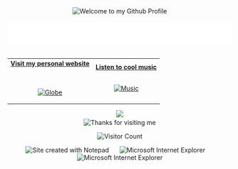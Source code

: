 <!-- "Hero" Header -->
<div align="center">
  <img src="https://github.com/ColterD/ColterD/blob/master/images/welcome.png?raw=true" style="max-width: 100%;" alt="Welcome to my Github Profile" />
  <br />
  <br />
  <img align="center" height="50" alt="My Name is Colter and I like Python" src="images/personal_note.svg" />
  <br />
  <br />

</div>

<!-- Social -->
<table width="100%" align="center">
<tr>
<td align="center">
<a href="https://github.com/ColterD">
<strong>Visit my personal website </strong>
<br />
<br />
<br />

<p>

<img alt="Globe" height="80" src="images/globe.gif">
</a>
</p>

</td>


<td align="center">
<a href="https://www.youtube.com/watch?v=3YxaaGgTQYM&ab_channel=EvanescenceVEVO">
<strong>Listen to cool music</strong>
<br />
<br />


<p>
<img height="100" alt="Music" src="images/music.gif"> 
</a>
</p>

</td>
</tr>
</table>

<div align="center">
<a href="https://github.com/ColterD/ColterD/issues/1#issuecomment-new"><img src="images/guestbook.svg"></a> 
</div>

<!-- Footer -->

<div align="center">

<img height="120" alt="Thanks for visiting me" width="100%" src="https://raw.githubusercontent.com/ColterD/ColterD/master/images/marquee.svg" />
<br />

![Visitor Count](https://profile-counter.glitch.me/colterd/count.svg)


<img src="https://raw.githubusercontent.com/ColterD/ColterD/master/images/notepad.gif" alt="Site created with Notepad" height="30" />
<!-- "margin-right: whatever;" -->
<span>&nbsp;&nbsp;&nbsp;&nbsp;</span>  
<img src="https://raw.githubusercontent.com/ColterD/ColterD/master/images/ie_logo.gif" alt="Microsoft Internet Explorer" />
<span>&nbsp;&nbsp;&nbsp;&nbsp;</span>  
<img src="https://raw.githubusercontent.com/ColterD/ColterD/master/images/noframes.gif" alt="Microsoft Internet Explorer" />

</div>
